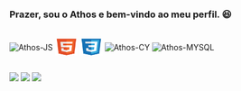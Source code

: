 ### Prazer, sou o Athos e bem-vindo ao meu perfil. 😆


  
<div style="display: inline_block"><br>
  <img align="center" alt="Athos-JS" height="30" width="40" src="https://cdn.jsdelivr.net/gh/devicons/devicon/icons/javascript/javascript-original.svg">
  <img align="center" alt="Athos-HTML" height="30" width="40" src="https://raw.githubusercontent.com/devicons/devicon/master/icons/html5/html5-original.svg">
  <img align="center" alt="Athos-CSS" height="30" width="40" src="https://raw.githubusercontent.com/devicons/devicon/master/icons/css3/css3-original.svg">
  <img align="center" alt="Athos-CY" height="30" width="40" src="/Users/cnx-athosalmeida/Documents/estudo/fotos%20de%20exemplo/cypress.svg" />
  <img align="center" alt="Athos-MYSQL" height="30" width="40" src="https://cdn.jsdelivr.net/gh/devicons/devicon/icons/mysql/mysql-original.svg" />
        
          
          
</div>

  ##
  
  <div>
    <a href="https://www.linkedin.com/in/athos-willian-b271171bb/" target="_blank"><img src="https://img.shields.io/badge/-LinkedIn-%230077B5?style=for-the-badge&logo=linkedin&logoColor=white" target="_blank"></a> 
    <a href="https://instagram.com/athos_willian" target="_blank"><img src="https://img.shields.io/badge/-Instagram-%23E4405F?style=for-the-badge&logo=instagram&logoColor=white" target="_blank"></a>
    <a href="athoswillian15@hotmail.com" target="_blank"><img src="https://img.shields.io/badge/Microsoft_Outlook-0078D4?style=for-the-badge&logo=microsoft-outlook&logoColor=white" target="_blank"></a>
  </div>
